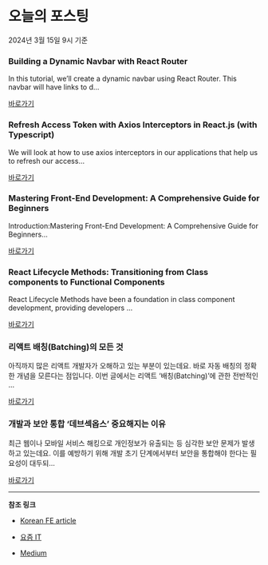 # 오늘의 포스팅 
2024년 3월 15일 9시 기준 

### Building a Dynamic Navbar with React Router 

 In this tutorial, we’ll create a dynamic navbar using React Router. This navbar will have links to d... 

 [바로가기](https://medium.com/m/signin?actionUrl=https%3A%2F%2Fmedium.com%2F_%2Fbookmark%2Fp%2F2bffbdfb8c03&operation=register&redirect=https%3A%2F%2Fmedium.com%2F%40fanbubu0%2Fbuilding-a-dynamic-navbar-with-react-router-2bffbdfb8c03&source=---------0-84----------javascript------bookmark_preview----cc70e61e_a538_49f3_a416_92d583e603f6-------) 

### Refresh Access Token with Axios Interceptors in React.js (with Typescript) 

 We will look at how to use axios interceptors in our applications that help us to refresh our access... 

 [바로가기](https://medium.com/m/signin?actionUrl=https%3A%2F%2Fmedium.com%2F_%2Fbookmark%2Fp%2Fbd7a2d035562&operation=register&redirect=https%3A%2F%2Fmedium.com%2F%40pushpend3r%2Frefresh-access-token-with-axios-interceptors-in-react-js-with-typescript-bd7a2d035562&source=---------0-84----------typescript------bookmark_preview----f1ded764_bd50_4637_8bbf_d4f377fc5e23-------) 

### Mastering Front-End Development: A Comprehensive Guide for Beginners 

 Introduction:Mastering Front-End Development: A Comprehensive Guide for Beginners... 

 [바로가기](https://medium.com/m/signin?actionUrl=https%3A%2F%2Fmedium.com%2F_%2Fbookmark%2Fp%2F25b658714565&operation=register&redirect=https%3A%2F%2Fmedium.com%2F%40subratomaji786%2Fmastering-front-end-development-a-comprehensive-guide-for-beginners-25b658714565&source=---------0-84----------frontend------bookmark_preview----cac10020_4fb6_4f59_9835_363ef775ab56-------) 

### React Lifecycle Methods: Transitioning from Class components to Functional Components 

 React Lifecycle Methods have been a foundation in class component development, providing developers ... 

 [바로가기](https://medium.com/m/signin?actionUrl=https%3A%2F%2Fmedium.com%2F_%2Fbookmark%2Fp%2F778b07461fb0&operation=register&redirect=https%3A%2F%2Fwanuja18.medium.com%2Freact-lifecycle-methods-transitioning-from-class-components-to-functional-components-778b07461fb0&source=---------0-84----------reactjs------bookmark_preview----911b84c0_c2fb_47e0_a801_97ee7eb7a913-------) 

### 리액트 배칭(Batching)의 모든 것 

 아직까지 많은 리액트 개발자가 오해하고 있는 부분이 있는데요. 바로 자동 배칭의 정확한 개념을 모른다는 점입니다. 이번 글에서는 리액트 ‘배칭(Batching)’에 관한 전반적인 ... 

 [바로가기](https://yozm.wishket.com/magazine/detail/2493/) 

### 개발과 보안 통합 ‘데브섹옵스’ 중요해지는 이유 

 최근 웹이나 모바일 서비스 해킹으로 개인정보가 유출되는 등 심각한 보안 문제가 발생하고 있는데요. 이를 예방하기 위해 개발 초기 단계에서부터 보안을 통합해야 한다는 필요성이 대두되... 

 [바로가기](https://yozm.wishket.com/magazine/detail/2487/) 

---

**참조 링크**

- [Korean FE article](https://kofearticle.substack.com) 

- [요즘 IT](https://yozm.wishket.com/magazine) 

- [Medium](https://medium.com) 

